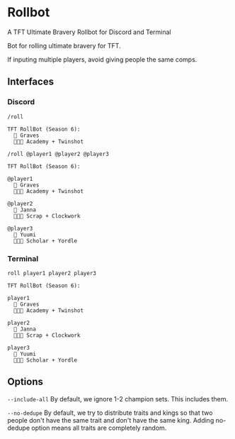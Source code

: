 # Rollbot

A TFT Ultimate Bravery Rollbot for Discord and Terminal

Bot for rolling ultimate bravery for TFT.

If inputing multiple players, avoid giving people the same comps.

## Interfaces

### Discord

```
/roll

TFT RollBot (Season 6):
  👑 Graves
  👨‍👩‍👦 Academy + Twinshot
```

```
/roll @player1 @player2 @player3

TFT RollBot (Season 6):

@player1
  👑 Graves
  👨‍👩‍👦 Academy + Twinshot

@player2
  👑 Janna
  👨‍👩‍👦 Scrap + Clockwork

@player3
  👑 Yuumi
  👨‍👩‍👦 Scholar + Yordle
```

### Terminal

```
roll player1 player2 player3

TFT RollBot (Season 6):

player1
  👑 Graves
  👨‍👩‍👦 Academy + Twinshot

player2
  👑 Janna
  👨‍👩‍👦 Scrap + Clockwork

player3
  👑 Yuumi
  👨‍👩‍👦 Scholar + Yordle
```

## Options

`--include-all` By default, we ignore 1-2 champion sets. This includes them.

`--no-dedupe` By default, we try to distribute traits and kings so that two
people don't have the same trait and don't have the same king. Adding no-dedupe
option means all traits are completely random.
